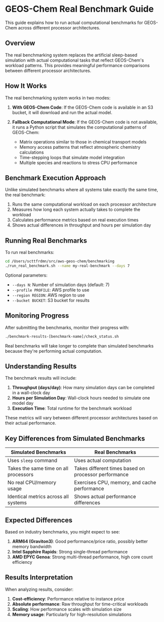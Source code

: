 # GEOS-Chem Real Benchmark Guide

This guide explains how to run actual computational benchmarks for GEOS-Chem across different processor architectures.

## Overview

The real benchmarking system replaces the artificial sleep-based simulation with actual computational tasks that reflect GEOS-Chem's workload patterns. This provides meaningful performance comparisons between different processor architectures.

## How It Works

The real benchmarking system works in two modes:

1. **With GEOS-Chem Code**: If the GEOS-Chem code is available in an S3 bucket, it will download and run the actual model.

2. **Fallback Computational Mode**: If the GEOS-Chem code is not available, it runs a Python script that simulates the computational patterns of GEOS-Chem:
   - Matrix operations similar to those in chemical transport models
   - Memory access patterns that reflect atmospheric chemistry calculations
   - Time-stepping loops that simulate model integration
   - Multiple species and reactions to stress CPU performance

## Benchmark Execution Approach

Unlike simulated benchmarks where all systems take exactly the same time, the real benchmark:

1. Runs the same computational workload on each processor architecture
2. Measures how long each system actually takes to complete the workload
3. Calculates performance metrics based on real execution times
4. Shows actual differences in throughput and hours per simulation day

## Running Real Benchmarks

To run real benchmarks:

```bash
cd /Users/scttfrdmn/src/aws-geos-chem/benchmarking
./run_real_benchmark.sh --name my-real-benchmark --days 7
```

Optional parameters:
- `--days N`: Number of simulation days (default: 7)
- `--profile PROFILE`: AWS profile to use
- `--region REGION`: AWS region to use
- `--bucket BUCKET`: S3 bucket for results

## Monitoring Progress

After submitting the benchmarks, monitor their progress with:

```bash
./benchmark-results-[benchmark-name]/check_status.sh
```

Real benchmarks will take longer to complete than simulated benchmarks because they're performing actual computation.

## Understanding Results

The benchmark results will include:

1. **Throughput (days/day)**: How many simulation days can be completed in a wall-clock day
2. **Hours per Simulation Day**: Wall-clock hours needed to simulate one model day
3. **Execution Time**: Total runtime for the benchmark workload

These metrics will vary between different processor architectures based on their actual performance.

## Key Differences from Simulated Benchmarks

| Simulated Benchmarks | Real Benchmarks |
|----------------------|-----------------|
| Uses `sleep` command | Uses actual computation |
| Takes the same time on all processors | Takes different times based on processor performance |
| No real CPU/memory usage | Exercises CPU, memory, and cache performance |
| Identical metrics across all systems | Shows actual performance differences |

## Expected Differences

Based on industry benchmarks, you might expect to see:

1. **ARM64 (Graviton3)**: Good performance/price ratio, possibly better memory bandwidth
2. **Intel Sapphire Rapids**: Strong single-thread performance
3. **AMD EPYC Genoa**: Strong multi-thread performance, high core count efficiency

## Results Interpretation

When analyzing results, consider:

1. **Cost-efficiency**: Performance relative to instance price
2. **Absolute performance**: Raw throughput for time-critical workloads
3. **Scaling**: How performance scales with simulation size
4. **Memory usage**: Particularly for high-resolution simulations
